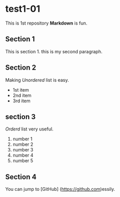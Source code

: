 # test1-01

This is 1st repository
**Markdown** is fun.

## Section 1
This is section 1.
this is my second paragraph.

## Section 2
Making *Unordered* list is easy.

- 1st item
- 2nd item
- 3rd item

## section 3
*Orderd* list very useful.

1. number 1
2. number 2
3. number 3
4. number 4
5. number 5

## Section 4

You can jump to [GitHub] (https://github.com)essily.
